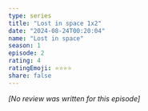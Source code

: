 ```yaml
---
type: series
title: "Lost in space 1x2"
date: "2024-08-24T00:20:04"
name: "Lost in space"
season: 1
episode: 2
rating: 4
ratingEmoji: ⭐️⭐️⭐️⭐️
share: false
---
```


_[No review was written for this episode]_
